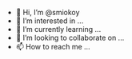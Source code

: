 - 👋 Hi, I’m @smiokoy
- 👀 I’m interested in ...
- 🌱 I’m currently learning ...
- 💞️ I’m looking to collaborate on ...
- 📫 How to reach me ...

<!---
smiokoy/smiokoy is a ✨ special ✨ repository because its `README.md` (this file) appears on your GitHub profile.
You can click the Preview link to take a look at your changes.
--->
